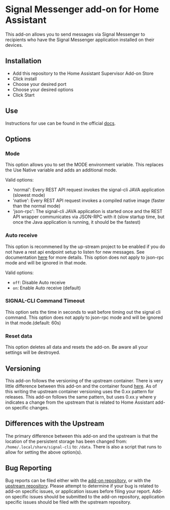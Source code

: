 # Signal Messenger add-on for Home Assistant

This add-on allows you to send messages via Signal Messenger to recipients who have the Signal Messenger application installed on their devices.

## Installation

- Add this repository to the Home Assistant Supervisor Add-on Store
- Click install
- Choose your desired port
- Choose your desired options
- Click Start

## Use

Instructions for use can be found in the official [docs](https://www.home-assistant.io/integrations/signal_messenger/).

## Options

### Mode

This option allows you to set the MODE environment variable. This replaces the Use Native variable and adds an additional mode.

Valid options:

- 'normal': Every REST API request invokes the signal-cli JAVA application (slowest mode)
- 'native': Every REST API request invokes a compiled native image (faster than the normal mode)
- 'json-rpc': The signal-cli JAVA application is started once and the REST API wrapper communicates via JSON-RPC with it (slow startup time, but once the Java application is running, it should be the fastest)

### Auto receive

This option is recommened by the up-stream project to be enabled if you do not have a rest api endpoint setup to listen for new messages. See documentation [here](https://github.com/bbernhard/signal-cli-rest-api#auto-receive-schedule) for more details. This option does not apply to json-rpc mode and will be ignored in that mode.

Valid options:

- `off`: Disable Auto receive
- `on`: Enable Auto receive (default)

### SIGNAL-CLI Command Timeout

This option sets the time in seconds to wait before timing out the signal cli command. This option does not apply to json-rpc mode and will be ignored in that mode.(default: 60s)

### Reset data

This option deletes all data and resets the add-on. Be aware all your settings will be destroyed.

## Versioning

This add-on follows the versioning of the upstream container. There is very little difference between this add-on and the container found [here](https://github.com/bbernhard/signal-cli-rest-api).
As of this writing the upstream container versioning uses the 0.xx pattern for releases. This add-on follows the same pattern, but uses 0.xx.y where y indicates a change from the upstream that is related to Home Assistant add-on specific changes.

## Differences with the Upstream

The primary difference between this add-on and the upstream is that the location of the persistent storage has been changed from: `/home/.local/share/signal-cli` to: `/data`.
There is also a script that runs to allow for setting the above option(s).

## Bug Reporting

Bug reports can be filed either with the [add-on repository](https://github.com/fujexo/hassio_addons), or with the [upstream repository](https://github.com/bbernhard/signal-cli-rest-api). 
Please attempt to determine if your bug is related to add-on specific issues, or application issues before filing your report. Add-on specific issues should be submitted to the add-on repository, application specific issues should be filed with the upstream repository.


